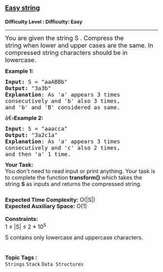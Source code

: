 <h2><a href="https://www.geeksforgeeks.org/problems/easy-string2212/1?page=1&category=Stack&sortBy=difficulty">Easy string</a></h2><h3>Difficulty Level : Difficulty: Easy</h3><hr><div class="problems_problem_content__Xm_eO"><p><span style="font-size:20px">You are given the string S . Compress the string&nbsp;when lower and upper cases are the same. In compressed string characters should be in lowercase.</span></p>

<p><span style="font-size:18px"><strong>Example 1:</strong></span></p>

<pre><span style="font-size:18px"><strong>Input: </strong>S = "aaABBb"
<strong>Output:</strong> "3a3b"
<strong>Explanation</strong>: As 'a' appears 3 times
consecutively and 'b' also 3 times,
and 'b' and 'B' considered as same. 
</span></pre>

<p><span style="font-size:18px">â€‹<strong>Example 2:</strong></span></p>

<pre><span style="font-size:18px"><strong>Input</strong>: S = "aaacca"
<strong>Output:</strong> "3a2c1a"
<strong>Explanation</strong>: As 'a' appears 3 times
consecutively and 'c' also 2 times,
and then 'a' 1 time.</span></pre>

<p><span style="font-size:18px"><strong>Your Task:&nbsp;&nbsp;</strong><br>
You don't need to read input or print anything. Your task is to complete the function&nbsp;<strong>transform()</strong>&nbsp;which takes the string <strong>S&nbsp;</strong>as inputs and returns the compressed string.</span></p>

<p><br>
<span style="font-size:18px"><strong>Expected Time Complexity:</strong>&nbsp;O(|S|)<br>
<strong>Expected Auxiliary Space:</strong>&nbsp;O(1)<br>
<br>
<strong>Constraints:</strong><br>
1 ≤ |S| ≤ 2 * 10<sup>5</sup></span></p>

<p><span style="font-size:18px">S contains only lowercase and uppercase characters.</span></p>
</div><br><p><span style=font-size:18px><strong>Topic Tags : </strong><br><code>Strings</code>&nbsp;<code>Stack</code>&nbsp;<code>Data Structures</code>&nbsp;
